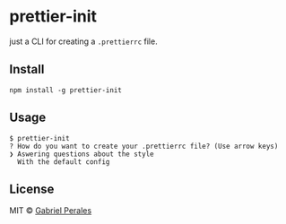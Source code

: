 # prettier-init

just a CLI for creating a `.prettierrc` file.


## Install

```
npm install -g prettier-init
```


## Usage

```
$ prettier-init
? How do you want to create your .prettierrc file? (Use arrow keys)
❯ Aswering questions about the style
  With the default config
```


## License

MIT © [Gabriel Perales](https://github.com/gabrielperales)
